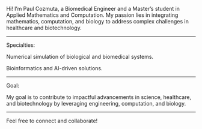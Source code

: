 
Hi! I’m Paul Cozmuta, a Biomedical Engineer and a Master’s student in Applied Mathematics and Computation. My passion lies in integrating mathematics, computation, and biology to address complex challenges in healthcare and biotechnology.

_________________________________________________________________________________________________________________________________________________________________________________________

Specialties:

Numerical simulation of biological and biomedical systems.

Bioinformatics and AI-driven solutions.

_________________________________________________________________________________________________________________________________________________________________________________________

Goal:

My goal is to contribute to impactful advancements in science, healthcare, and biotechnology by leveraging engineering, computation, and biology. 

_________________________________________________________________________________________________________________________________________________________________________________________

Feel free to connect and collaborate!
